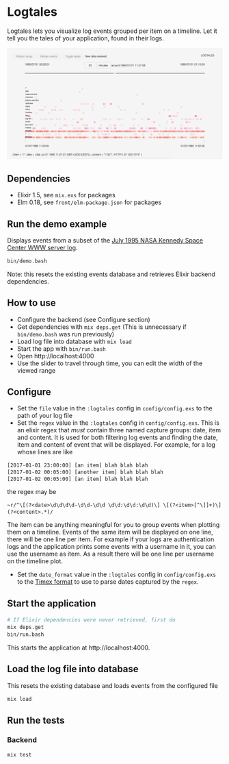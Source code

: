 # Logtales

Logtales lets you visualize log events grouped per item on a timeline. Let it tell you the tales of your application, found in their logs.

![Logtales screenshot](logtales.png)

## Dependencies
- Elixir 1.5, see `mix.exs` for packages
- Elm 0.18, see `front/elm-package.json` for packages

## Run the demo example
Displays events from a subset of the [July 1995 NASA Kennedy Space Center WWW server log](http://ita.ee.lbl.gov/html/contrib/NASA-HTTP.html).
```bash
bin/demo.bash
```
Note: this resets the existing events database and retrieves Elixir backend dependencies.

## How to use
- Configure the backend (see Configure section)
- Get dependencies with `mix deps.get` (This is unnecessary if `bin/demo.bash` was run previously)
- Load log file into database with `mix load`
- Start the app with `bin/run.bash`
- Open http://localhost:4000
- Use the slider to travel through time, you can edit the width of the viewed range

## Configure
- Set the `file` value in the `:logtales` config in `config/config.exs` to the path of your log file
- Set the `regex` value in the `:logtales` config in `config/config.exs`. This is an elixir regex that *must* contain three named capture groups: date, item and content. It is used for both filtering log events and finding the date, item and content of event that will be displayed. For example, for a log whose lines are like
```
[2017-01-01 23:00:00] [an item] blah blah blah
[2017-01-02 00:05:00] [another item] blah blah blah
[2017-01-02 00:05:00] [an item] blah blah blah
```
the regex may be
```
~r/^\[(?<date>\d\d\d\d-\d\d-\d\d \d\d:\d\d:\d\d)\] \[(?<item>[^\]]+)\] (?<content>.*)/
```
The item can be anything meaningful for you to group events when plotting them on a timeline. Events of the same item will be displayed on one line, there will be one line per item. For example if your logs are authentication logs and the application prints some events with a username in it, you can use the username as item. As a result there will be one line per username on the timeline plot.
- Set the `date_format` value in the `:logtales` config in `config/config.exs` to the [Timex format](https://hexdocs.pm/timex/Timex.Format.DateTime.Formatters.Default.html#content) to use to parse dates captured by the `regex`.

## Start the application
```bash
# If Elixir dependencies were never retrieved, first do
mix deps.get
bin/run.bash
```
This starts the application at http://localhost:4000.

## Load the log file into database
This resets the existing database and loads events from the configured file
```bash
mix load
```

## Run the tests
### Backend
```bash
mix test
```
